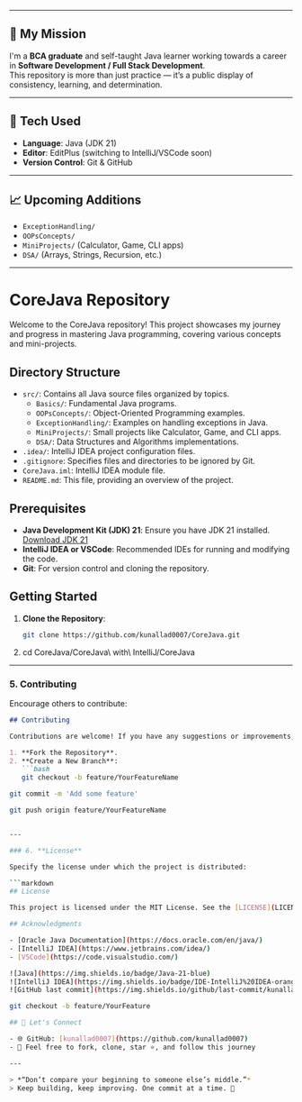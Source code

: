 
---

## 🚀 My Mission

I'm a **BCA graduate** and self-taught Java learner working towards a career in **Software Development / Full Stack Development**.  
This repository is more than just practice — it’s a public display of consistency, learning, and determination.

---

## 🔧 Tech Used

- **Language**: Java (JDK 21)
- **Editor**: EditPlus (switching to IntelliJ/VSCode soon)
- **Version Control**: Git & GitHub

---

## 📈 Upcoming Additions

- `ExceptionHandling/`
- `OOPsConcepts/`
- `MiniProjects/` (Calculator, Game, CLI apps)
- `DSA/` (Arrays, Strings, Recursion, etc.)

---

# CoreJava Repository

Welcome to the CoreJava repository! This project showcases my journey and progress in mastering Java programming, covering various concepts and mini-projects.

## Directory Structure

- `src/`: Contains all Java source files organized by topics.
  - `Basics/`: Fundamental Java programs.
  - `OOPsConcepts/`: Object-Oriented Programming examples.
  - `ExceptionHandling/`: Examples on handling exceptions in Java.
  - `MiniProjects/`: Small projects like Calculator, Game, and CLI apps.
  - `DSA/`: Data Structures and Algorithms implementations.
- `.idea/`: IntelliJ IDEA project configuration files.
- `.gitignore`: Specifies files and directories to be ignored by Git.
- `CoreJava.iml`: IntelliJ IDEA module file.
- `README.md`: This file, providing an overview of the project.

## Prerequisites

- **Java Development Kit (JDK) 21**: Ensure you have JDK 21 installed. [Download JDK 21](https://www.oracle.com/java/technologies/javase/jdk21-archive-downloads.html)
- **IntelliJ IDEA or VSCode**: Recommended IDEs for running and modifying the code.
- **Git**: For version control and cloning the repository.

## Getting Started

1. **Clone the Repository**:
   ```bash
   git clone https://github.com/kunallad0007/CoreJava.git
2. cd CoreJava/CoreJava\ with\ IntelliJ/CoreJava


---

### 5. **Contributing**

Encourage others to contribute:

```markdown
## Contributing

Contributions are welcome! If you have any suggestions or improvements, please fork the repository and submit a pull request.

1. **Fork the Repository**.
2. **Create a New Branch**:
   ```bash
   git checkout -b feature/YourFeatureName

git commit -m 'Add some feature'

git push origin feature/YourFeatureName


---

### 6. **License**

Specify the license under which the project is distributed:

```markdown
## License

This project is licensed under the MIT License. See the [LICENSE](LICENSE) file for details.

## Acknowledgments

- [Oracle Java Documentation](https://docs.oracle.com/en/java/)
- [IntelliJ IDEA](https://www.jetbrains.com/idea/)
- [VSCode](https://code.visualstudio.com/)

![Java](https://img.shields.io/badge/Java-21-blue)
![IntelliJ IDEA](https://img.shields.io/badge/IDE-IntelliJ%20IDEA-orange)
![GitHub last commit](https://img.shields.io/github/last-commit/kunallad0007/CoreJava)

git checkout -b feature/YourFeature

## 🙌 Let's Connect

- 🌐 GitHub: [kunallad0007](https://github.com/kunallad0007)
- 💬 Feel free to fork, clone, star ⭐, and follow this journey

---

> *“Don’t compare your beginning to someone else’s middle.”*  
> Keep building, keep improving. One commit at a time. 🚀
